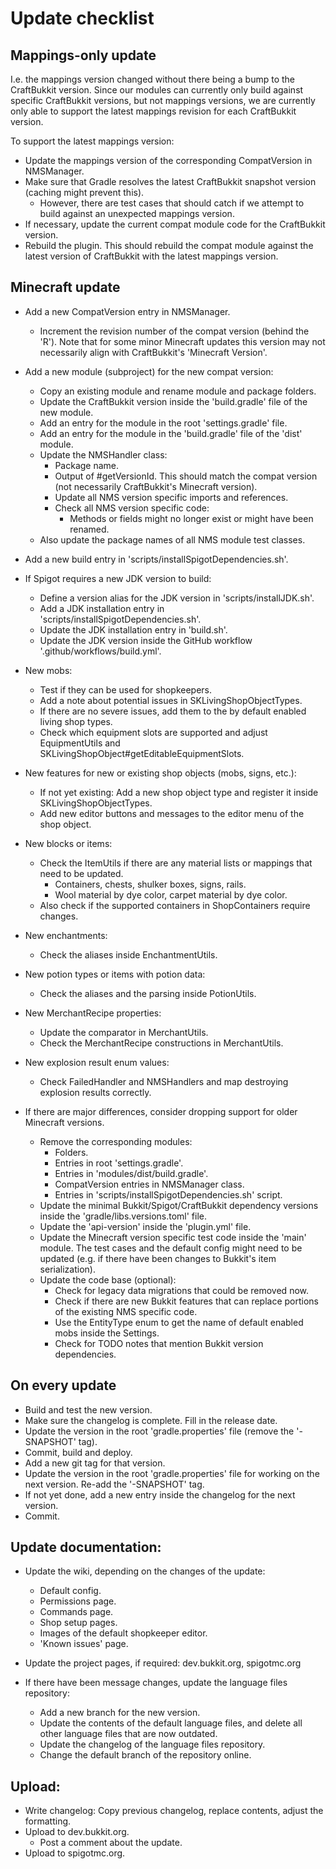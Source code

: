 # Update checklist

## Mappings-only update

I.e. the mappings version changed without there being a bump to the CraftBukkit version.
Since our modules can currently only build against specific CraftBukkit versions, but not mappings versions, we are currently only able to support the latest mappings revision for each CraftBukkit version.

To support the latest mappings version:
* Update the mappings version of the corresponding CompatVersion in NMSManager.
* Make sure that Gradle resolves the latest CraftBukkit snapshot version (caching might prevent this).
  * However, there are test cases that should catch if we attempt to build against an unexpected mappings version.
* If necessary, update the current compat module code for the CraftBukkit version.
* Rebuild the plugin. This should rebuild the compat module against the latest version of CraftBukkit with the latest mappings version.

## Minecraft update

* Add a new CompatVersion entry in NMSManager.
	* Increment the revision number of the compat version (behind the 'R'). Note that for some minor Minecraft updates this version may not necessarily align with CraftBukkit's 'Minecraft Version'.

* Add a new module (subproject) for the new compat version:
	* Copy an existing module and rename module and package folders.
	* Update the CraftBukkit version inside the 'build.gradle' file of the new module.
	* Add an entry for the module in the root 'settings.gradle' file.
	* Add an entry for the module in the 'build.gradle' file of the 'dist' module.
	* Update the NMSHandler class:
		* Package name.
		* Output of #getVersionId. This should match the compat version (not necessarily CraftBukkit's Minecraft version).
		* Update all NMS version specific imports and references.
		* Check all NMS version specific code:
			* Methods or fields might no longer exist or might have been renamed.
	* Also update the package names of all NMS module test classes.

* Add a new build entry in 'scripts/installSpigotDependencies.sh'.

* If Spigot requires a new JDK version to build:
	* Define a version alias for the JDK version in 'scripts/installJDK.sh'.
	* Add a JDK installation entry in 'scripts/installSpigotDependencies.sh'.
	* Update the JDK installation entry in 'build.sh'.
	* Update the JDK version inside the GitHub workflow '.github/workflows/build.yml'.

* New mobs:
	* Test if they can be used for shopkeepers.
	* Add a note about potential issues in SKLivingShopObjectTypes.
	* If there are no severe issues, add them to the by default enabled living shop types.
	* Check which equipment slots are supported and adjust EquipmentUtils and
	  SKLivingShopObject#getEditableEquipmentSlots.

* New features for new or existing shop objects (mobs, signs, etc.):
	* If not yet existing: Add a new shop object type and register it inside SKLivingShopObjectTypes.
	* Add new editor buttons and messages to the editor menu of the shop object.

* New blocks or items:
	* Check the ItemUtils if there are any material lists or mappings that need to be updated.
		* Containers, chests, shulker boxes, signs, rails.
		* Wool material by dye color, carpet material by dye color.
	* Also check if the supported containers in ShopContainers require changes.

* New enchantments:
	* Check the aliases inside EnchantmentUtils.

* New potion types or items with potion data:
	* Check the aliases and the parsing inside PotionUtils.

* New MerchantRecipe properties:
	* Update the comparator in MerchantUtils.
	* Check the MerchantRecipe constructions in MerchantUtils.

* New explosion result enum values:
	* Check FailedHandler and NMSHandlers and map destroying explosion results correctly.

* If there are major differences, consider dropping support for older Minecraft versions.
	* Remove the corresponding modules:
		* Folders.
		* Entries in root 'settings.gradle'.
		* Entries in 'modules/dist/build.gradle'.
		* CompatVersion entries in NMSManager class.
		* Entries in 'scripts/installSpigotDependencies.sh' script.
	* Update the minimal Bukkit/Spigot/CraftBukkit dependency versions inside the 'gradle/libs.versions.toml' file.
	* Update the 'api-version' inside the 'plugin.yml' file.
	* Update the Minecraft version specific test code inside the 'main' module. The test cases and the default config might need to be updated (e.g. if there have been changes to Bukkit's item serialization).
	* Update the code base (optional):
		* Check for legacy data migrations that could be removed now.
		* Check if there are new Bukkit features that can replace portions of the existing NMS specific code.
		* Use the EntityType enum to get the name of default enabled mobs inside the Settings.
		* Check for TODO notes that mention Bukkit version dependencies.

## On every update

* Build and test the new version.
* Make sure the changelog is complete. Fill in the release date.
* Update the version in the root 'gradle.properties' file (remove the '-SNAPSHOT' tag).
* Commit, build and deploy.
* Add a new git tag for that version.
* Update the version in the root 'gradle.properties' file for working on the next version. Re-add the '-SNAPSHOT' tag.
* If not yet done, add a new entry inside the changelog for the next version.
* Commit.

## Update documentation:

* Update the wiki, depending on the changes of the update:
	* Default config.
	* Permissions page.
	* Commands page.
	* Shop setup pages.
	* Images of the default shopkeeper editor.
	* 'Known issues' page.

* Update the project pages, if required: dev.bukkit.org, spigotmc.org

* If there have been message changes, update the language files repository:
	* Add a new branch for the new version.
	* Update the contents of the default language files, and delete all other language files that are now outdated.
	* Update the changelog of the language files repository.
	* Change the default branch of the repository online.

## Upload:

* Write changelog: Copy previous changelog, replace contents, adjust the formatting.
* Upload to dev.bukkit.org.
	* Post a comment about the update.
* Upload to spigotmc.org.

